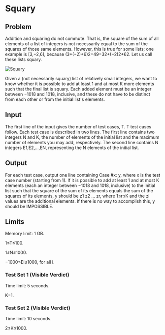 # Squary

## Problem

Addition and squaring do not commute. That is, the square of the sum of all elements of a list of integers is not necessarily equal to the sum of the squares of those same elements. However, this is true for some lists; one example is [3,−2,6], because (3+(−2)+6)2=49=32+(−2)2+62. Let us call these lists squary.

![Squary](https://codejam.googleapis.com/dashboard/get_file/AQj_6U29Q1lUHibLFmI6z9RSgN8xTlX-Cx5W6La0srhUE75ZVhfpw4G9XNW9Y-Bf0A/squary.png)

Given a (not necessarily squary) list of relatively small integers, we want to know whether it is possible to add at least 1 and at most K more elements such that the final list is squary. Each added element must be an integer between −1018 and 1018, inclusive, and these do not have to be distinct from each other or from the initial list's elements.

## Input

The first line of the input gives the number of test cases, T. T test cases follow. Each test case is described in two lines. The first line contains two integers N and K, the number of elements of the initial list and the maximum number of elements you may add, respectively. The second line contains N integers E1,E2,…,EN, representing the N elements of the initial list.

## Output

For each test case, output one line containing Case #x: y, where x is the test case number (starting from 1). If it is possible to add at least 1 and at most K elements (each an integer between −1018 and 1018, inclusive) to the initial list such that the square of the sum of its elements equals the sum of the squares of its elements, y should be z1 z2 … zr, where 1≤r≤K and the zi values are the additional elements. If there is no way to accomplish this, y should be IMPOSSIBLE.

## Limits

Memory limit: 1 GB.

1≤T≤100.

1≤N≤1000.

−1000≤Ei≤1000, for all i.

### Test Set 1 (Visible Verdict)

Time limit: 5 seconds.

K=1.

### Test Set 2 (Visible Verdict)

Time limit: 10 seconds.

2≤K≤1000.

